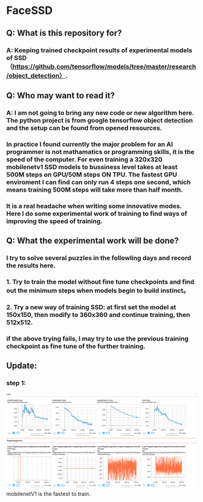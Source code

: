 # FaceSSD

## Q: What is this repository for?
### A: Keeping trained checkpoint results of experimental models of SSD（https://github.com/tensorflow/models/tree/master/research/object_detection）.


## Q: Who may want to read it?
### A: I am not going to bring any new code or new algorithm here. The python project is from google tensorflow object detection and the setup can be found from opened resources. 
### In practice I found currently the major problem for an AI programmer is not mathamatics or programming skills, it is the speed of the computer. For even training a 320x320 mobilenetv1 SSD models to bussiness level takes at least 500M steps on GPU/50M steps ON TPU. The fastest GPU enviroment I can find can only run 4 steps one second, which means training 500M steps will take more than half month. 
### It is a real headache when writing some innovative modes. Here I do some experimental work of training to find ways of improving the speed of training.


## Q: What the experimental work will be done?
### I try to solve several puzzles in the followling days and record the results here. 
### 1. Try to train the model without fine tune checkpoints and find out the minimum steps when models begin to build instinct。  
### 2. Try a new way of training SSD: at first set the model at 150x150, then modify to 360x360 and continue training, then 512x512.
### if the above trying fails, I may try to use the previous training checkpoint as fine tune of the further training.


## Update: 
### step 1: 
![mobilenetV1 150x150 300K](https://github.com/zoonewbie/faceSSD/raw/master/keypoints/v1/v1_150x150_300K/Screenshot3.png) 
mobilenetV1 is the fastest to train. 
